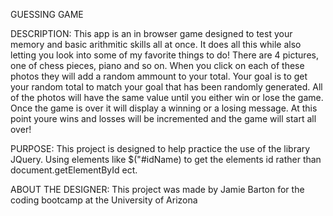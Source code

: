 GUESSING GAME

DESCRIPTION:
This app is an in browser game designed to test your memory and basic arithmitic skills all at once.  It does all this
while also letting you look into some of my favorite things to do!  There are 4 pictures, one of chess pieces, piano and so on.  When you click on each of these photos they will add a random ammount to your total.  Your goal is to get your random total to match your goal that has been randomly generated.  All of the photos will have the same value until you either win or lose the game. Once the game is over it will display a winning or a losing message.  At this point youre wins and losses will be incremented and the game will start all over!

PURPOSE:
This project is designed to help practice the use of the library JQuery.  Using elements like $("#idName) to get the elements id rather than document.getElementById ect.

ABOUT THE DESIGNER:
This project was made by Jamie Barton for the coding bootcamp at the University of Arizona
